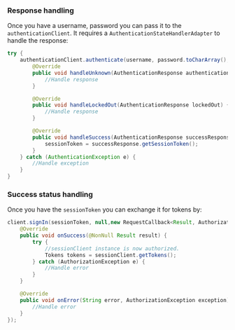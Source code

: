### Response handling

Once you have a username, password you can pass it to the `authenticationClient`. It requires a `AuthenticationStateHandlerAdapter` to handle the response:

```java
try {
    authenticationClient.authenticate(username, password.toCharArray(),null, new AuthenticationStateHandlerAdapter() {
        @Override
        public void handleUnknown(AuthenticationResponse authenticationResponse) {
            //Handle response
        }

        @Override
        public void handleLockedOut(AuthenticationResponse lockedOut) {
            //Handle response
        }

        @Override
        public void handleSuccess(AuthenticationResponse successResponse) {
            sessionToken = successResponse.getSessionToken();
        }
    } catch (AuthenticationException e) {
        //Handle exception
    }
}
```

### Success status handling

Once you have the `sessionToken` you can exchange it for tokens by:

```java
client.signIn(sessionToken, null,new RequestCallback<Result, AuthorizationException>() {
    @Override
    public void onSuccess(@NonNull Result result) {
        try {
            //sessionClient instance is now authorized.
            Tokens tokens = sessionClient.getTokens();
        } catch (AuthorizationException e) {
            //Handle error
        }
    }

    @Override
    public void onError(String error, AuthorizationException exception) {
        //Handle error
    }
});
```